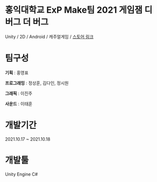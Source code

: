 # 홍익대학교 ExP Make팀 2021 게임잼 디버그 더 버그
Unity / 2D / Android / 캐주얼게임 / [스토어 링크](https://play.google.com/store/apps/details?id=com.ExPGameJam4Team.DebugTheBug)

# 팀구성 
**기획** : 홍영표
 
**프로그래밍** : 정상훈, 김다인, 정시원

**그래픽** : 이진주
 
**사운드** : 이태훈

# 개발기간
2021.10.17 ~ 2021.10.18

# 개발툴
Unity Engine
C#


